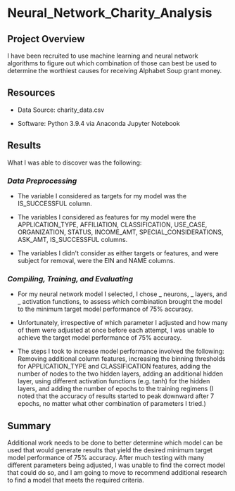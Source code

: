# Neural_Network_Charity_Analysis

## Project Overview
I have been recruited to use machine learning and neural network algorithms to figure out which combination of those can best be used to determine the worthiest causes for receiving Alphabet Soup grant money.

## Resources
- Data Source: charity_data.csv

- Software: Python 3.9.4 via Anaconda Jupyter Notebook

## Results
What I was able to discover was the following:

### *Data Preprocessing*
- The variable I considered as targets for my model was the IS_SUCCESSFUL column.

- The variables I considered as features for my model were the APPLICATION_TYPE, AFFILIATION, CLASSIFICATION, USE_CASE, ORGANIZATION, STATUS, INCOME_AMT, SPECIAL_CONSIDERATIONS, ASK_AMT, IS_SUCCESSFUL columns.

- The variables I didn't consider as either targets or features, and were subject for removal, were the EIN and NAME columns.

### *Compiling, Training, and Evaluating*

- For my neural network model I selected, I chose _ neurons, _ layers, and _ activation functions, to assess which combination brought the model to the minimum target model performance of 75% accuracy.

- Unfortunately, irrespective of which parameter I adjusted and how many of them were adjusted at once before each attempt, I was unable to achieve the target model performance of 75% accuracy.

- The steps I took to increase model performance involved the following: Removing additional column features, increasing the binning thresholds for APPLICATION_TYPE and CLASSIFICATION features, adding the number of nodes to the two hidden layers, adding an additional hidden layer, using different activation functions (e.g. tanh) for the hidden layers, and adding the number of epochs to the training regimens (I noted that the accuracy of results started to peak downward after 7 epochs, no matter what other combination of parameters I tried.)

## Summary
Additional work needs to be done to better determine which model can be used that would generate results that yield the desired minimum target model performance of 75% accuracy.  After much testing with many different parameters being adjusted, I was unable to find the correct model that could do so, and I am going to move to recommend additional research to find a model that meets the required criteria.
